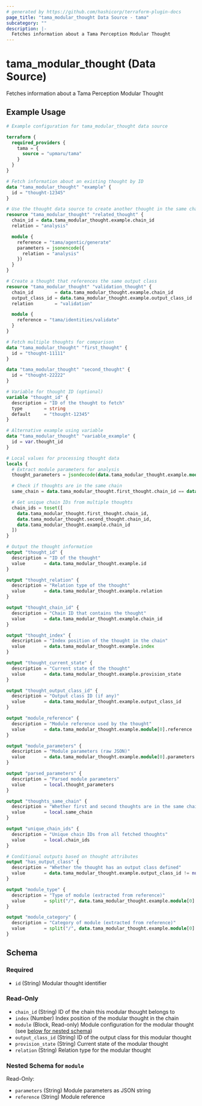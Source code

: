 ```yaml
---
# generated by https://github.com/hashicorp/terraform-plugin-docs
page_title: "tama_modular_thought Data Source - tama"
subcategory: ""
description: |-
  Fetches information about a Tama Perception Modular Thought
---
```


# tama_modular_thought (Data Source)

Fetches information about a Tama Perception Modular Thought

## Example Usage

```terraform
# Example configuration for tama_modular_thought data source

terraform {
  required_providers {
    tama = {
      source = "upmaru/tama"
    }
  }
}

# Fetch information about an existing thought by ID
data "tama_modular_thought" "example" {
  id = "thought-12345"
}

# Use the thought data source to create another thought in the same chain
resource "tama_modular_thought" "related_thought" {
  chain_id = data.tama_modular_thought.example.chain_id
  relation = "analysis"

  module {
    reference = "tama/agentic/generate"
    parameters = jsonencode({
      relation = "analysis"
    })
  }
}

# Create a thought that references the same output class
resource "tama_modular_thought" "validation_thought" {
  chain_id        = data.tama_modular_thought.example.chain_id
  output_class_id = data.tama_modular_thought.example.output_class_id
  relation        = "validation"

  module {
    reference = "tama/identities/validate"
  }
}

# Fetch multiple thoughts for comparison
data "tama_modular_thought" "first_thought" {
  id = "thought-11111"
}

data "tama_modular_thought" "second_thought" {
  id = "thought-22222"
}

# Variable for thought ID (optional)
variable "thought_id" {
  description = "ID of the thought to fetch"
  type        = string
  default     = "thought-12345"
}

# Alternative example using variable
data "tama_modular_thought" "variable_example" {
  id = var.thought_id
}

# Local values for processing thought data
locals {
  # Extract module parameters for analysis
  thought_parameters = jsondecode(data.tama_modular_thought.example.module[0].parameters)

  # Check if thoughts are in the same chain
  same_chain = data.tama_modular_thought.first_thought.chain_id == data.tama_modular_thought.second_thought.chain_id

  # Get unique chain IDs from multiple thoughts
  chain_ids = toset([
    data.tama_modular_thought.first_thought.chain_id,
    data.tama_modular_thought.second_thought.chain_id,
    data.tama_modular_thought.example.chain_id
  ])
}

# Output the thought information
output "thought_id" {
  description = "ID of the thought"
  value       = data.tama_modular_thought.example.id
}

output "thought_relation" {
  description = "Relation type of the thought"
  value       = data.tama_modular_thought.example.relation
}

output "thought_chain_id" {
  description = "Chain ID that contains the thought"
  value       = data.tama_modular_thought.example.chain_id
}

output "thought_index" {
  description = "Index position of the thought in the chain"
  value       = data.tama_modular_thought.example.index
}

output "thought_current_state" {
  description = "Current state of the thought"
  value       = data.tama_modular_thought.example.provision_state
}

output "thought_output_class_id" {
  description = "Output class ID (if any)"
  value       = data.tama_modular_thought.example.output_class_id
}

output "module_reference" {
  description = "Module reference used by the thought"
  value       = data.tama_modular_thought.example.module[0].reference
}

output "module_parameters" {
  description = "Module parameters (raw JSON)"
  value       = data.tama_modular_thought.example.module[0].parameters
}

output "parsed_parameters" {
  description = "Parsed module parameters"
  value       = local.thought_parameters
}

output "thoughts_same_chain" {
  description = "Whether first and second thoughts are in the same chain"
  value       = local.same_chain
}

output "unique_chain_ids" {
  description = "Unique chain IDs from all fetched thoughts"
  value       = local.chain_ids
}

# Conditional outputs based on thought attributes
output "has_output_class" {
  description = "Whether the thought has an output class defined"
  value       = data.tama_modular_thought.example.output_class_id != null && data.tama_modular_thought.example.output_class_id != ""
}

output "module_type" {
  description = "Type of module (extracted from reference)"
  value       = split("/", data.tama_modular_thought.example.module[0].reference)[1]
}

output "module_category" {
  description = "Category of module (extracted from reference)"
  value       = split("/", data.tama_modular_thought.example.module[0].reference)[0]
}
```

<!-- schema generated by tfplugindocs -->
## Schema

### Required

- `id` (String) Modular thought identifier

### Read-Only

- `chain_id` (String) ID of the chain this modular thought belongs to
- `index` (Number) Index position of the modular thought in the chain
- `module` (Block, Read-only) Module configuration for the modular thought (see [below for nested schema](#nestedblock--module))
- `output_class_id` (String) ID of the output class for this modular thought
- `provision_state` (String) Current state of the modular thought
- `relation` (String) Relation type for the modular thought

<a id="nestedblock--module"></a>
### Nested Schema for `module`

Read-Only:

- `parameters` (String) Module parameters as JSON string
- `reference` (String) Module reference
